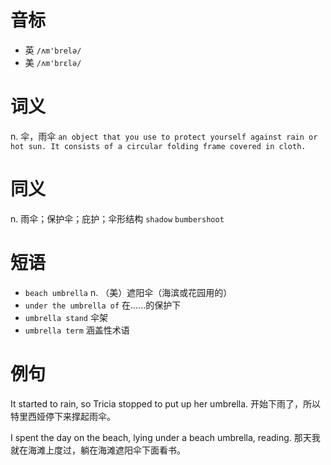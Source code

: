 # 音标

- 英 `/ʌm'brelə/`
- 美 `/ʌm'brɛlə/`

# 词义

n. 伞，雨伞
`an object that you use to protect yourself against rain or hot sun. It consists of a circular folding frame covered in cloth.`

# 同义

n. 雨伞；保护伞；庇护；伞形结构
`shadow` `bumbershoot`

# 短语

- `beach umbrella` n. （美）遮阳伞（海滨或花园用的）
- `under the umbrella of` 在……的保护下
- `umbrella stand` 伞架
- `umbrella term` 涵盖性术语

# 例句

It started to rain, so Tricia stopped to put up her umbrella.
开始下雨了，所以特里西娅停下来撑起雨伞。

I spent the day on the beach, lying under a beach umbrella, reading.
那天我就在海滩上度过，躺在海滩遮阳伞下面看书。


